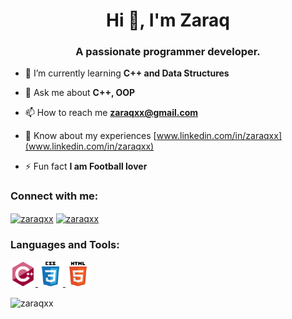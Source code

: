 <h1 align="center">Hi 👋, I'm Zaraq</h1>
<h3 align="center">A passionate programmer developer.</h3>

- 🌱 I’m currently learning **C++ and Data Structures**

- 💬 Ask me about **C++, OOP**

- 📫 How to reach me **zaraqxx@gmail.com**

- 📄 Know about my experiences [www.linkedin.com/in/zaraqxx](www.linkedin.com/in/zaraqxx)

- ⚡ Fun fact **I am Football lover**

<h3 align="left">Connect with me:</h3>
<p align="left">
<a href="https://linkedin.com/in/zaraqxx" target="blank"><img align="center" src="https://raw.githubusercontent.com/rahuldkjain/github-profile-readme-generator/master/src/images/icons/Social/linked-in-alt.svg" alt="zaraqxx" height="30" width="40" /></a>
<a href="https://stackoverflow.com/users/zaraqxx" target="blank"><img align="center" src="https://raw.githubusercontent.com/rahuldkjain/github-profile-readme-generator/master/src/images/icons/Social/stack-overflow.svg" alt="zaraqxx" height="30" width="40" /></a>
</p>

<h3 align="left">Languages and Tools:</h3>
<p align="left"> <a href="https://www.w3schools.com/cpp/" target="_blank" rel="noreferrer"> <img src="https://raw.githubusercontent.com/devicons/devicon/master/icons/cplusplus/cplusplus-original.svg" alt="cplusplus" width="40" height="40"/> </a> <a href="https://www.w3schools.com/css/" target="_blank" rel="noreferrer"> <img src="https://raw.githubusercontent.com/devicons/devicon/master/icons/css3/css3-original-wordmark.svg" alt="css3" width="40" height="40"/> </a> <a href="https://www.w3.org/html/" target="_blank" rel="noreferrer"> <img src="https://raw.githubusercontent.com/devicons/devicon/master/icons/html5/html5-original-wordmark.svg" alt="html5" width="40" height="40"/> </a> </p>

<p><img align="center" src="https://github-readme-stats.vercel.app/api/top-langs?username=zaraqxx&show_icons=true&locale=en&layout=compact" alt="zaraqxx" /></p>
